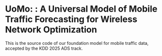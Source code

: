# UoMo: : A Universal Model of Mobile Traffic Forecasting for Wireless Network Optimization
This is the source code of our foundation model for mobile traffic data, accepted by the KDD 2025 ADS track.
